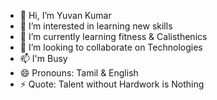 - 👋 Hi, I’m Yuvan Kumar
- 👀 I’m interested in learning new skills
- 🌱 I’m currently learning fitness & Calisthenics 
- 💞️ I’m looking to collaborate on Technologies 
- 📫 I'm Busy
- 😄 Pronouns: Tamil & English 
- ⚡ Quote: Talent without Hardwork is Nothing
<!---
Yuvan2606/Yuvan2606 is a ✨ special ✨ repository because its `README.md` (this file) appears on your GitHub profile.
You can click the Preview link to take a look at your changes.
--->
